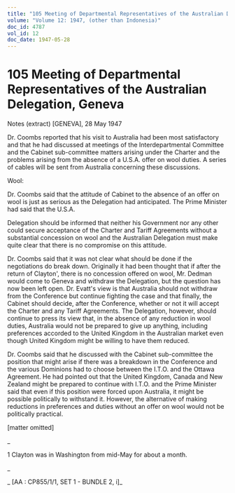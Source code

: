 ```yaml
---
title: "105 Meeting of Departmental Representatives of the Australian Delegation, Geneva"
volume: "Volume 12: 1947, (other than Indonesia)"
doc_id: 4787
vol_id: 12
doc_date: 1947-05-28
---
```


# 105 Meeting of Departmental Representatives of the Australian Delegation, Geneva

Notes (extract) [GENEVA], 28 May 1947

Dr. Coombs reported that his visit to Australia had been most satisfactory and that he had discussed at meetings of the Interdepartmental Committee and the Cabinet sub-committee matters arising under the Charter and the problems arising from the absence of a U.S.A. offer on wool duties. A series of cables will be sent from Australia concerning these discussions.

Wool:

Dr. Coombs said that the attitude of Cabinet to the absence of an offer on wool is just as serious as the Delegation had anticipated. The Prime Minister had said that the U.S.A.

Delegation should be informed that neither his Government nor any other could secure acceptance of the Charter and Tariff Agreements without a substantial concession on wool and the Australian Delegation must make quite clear that there is no compromise on this attitude.

Dr. Coombs said that it was not clear what should be done if the negotiations do break down. Originally it had been thought that if after the return of Clayton', there is no concession offered on wool, Mr. Dedman would come to Geneva and withdraw the Delegation, but the question has now been left open. Dr. Evatt's view is that Australia should not withdraw from the Conference but continue fighting the case and that finally, the Cabinet should decide, after the Conference, whether or not it will accept the Charter and any Tariff Agreements. The Delegation, however, should continue to press its view that, in the absence of any reduction in wool duties, Australia would not be prepared to give up anything, including preferences accorded to the United Kingdom in the Australian market even though United Kingdom might be willing to have them reduced.

Dr. Coombs said that he discussed with the Cabinet sub-committee the position that might arise if there was a breakdown in the Conference and the various Dominions had to choose between the I.T.O. and the Ottawa Agreement. He had pointed out that the United Kingdom, Canada and New Zealand might be prepared to continue with I.T.O. and the Prime Minister said that even if this position were forced upon Australia, it might be possible politically to withstand it. However, the alternative of making reductions in preferences and duties without an offer on wool would not be politically practical.

[matter omitted]

_

1 Clayton was in Washington from mid-May for about a month.

_

_ [AA : CP855/1/1, SET 1 - BUNDLE 2, i]_

